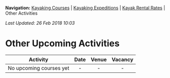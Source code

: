 **Navigation:** [Kayaking Courses](index) &#124; [Kayaking Expeditions](expedition) &#124; [Kayak Rental Rates](rental) &#124; Other Activities

_Last Updated: 26 Feb 2018 10:03_
# Other Upcoming Activities

Activity | Date | Venue | Vacancy
:---:|:---:|:---:|:---:
No upcoming courses yet|-|-|-

